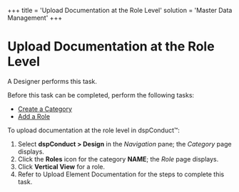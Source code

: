+++
title = 'Upload Documentation at the Role Level'
solution = 'Master Data Management'
+++

# Upload Documentation at the Role Level

A Designer performs this task.

Before this task can be completed, perform the following tasks:

  - [Create a Category](Create_a_Category)
  - [Add a Role](Add_a_Role)

To upload documentation at the role level in dspConduct™:

1.  Select <span style="font-weight: bold;">dspConduct </span>**\>
    Design** in the *Navigation* pane; the *Category* page displays.
2.  Click the **Roles** icon for the category **NAME**; the *Role* page
    displays.
3.  Click <span style="font-weight: bold;">Vertical View</span> for a
    role.
4.  Refer to
    <span id="Upload Element Documentation" class="popUpLink">Upload
    Element Documentation</span> for the steps to complete this task.
